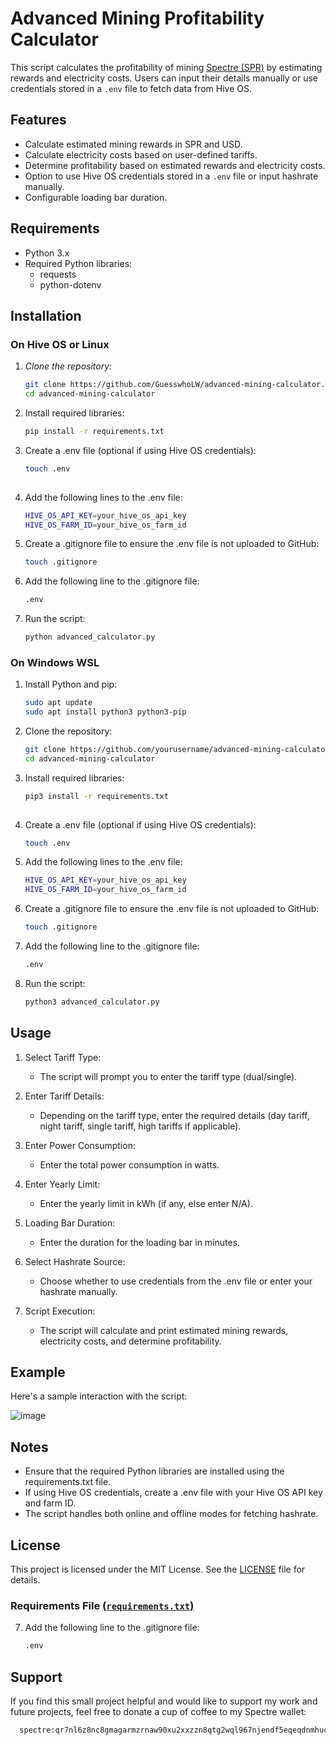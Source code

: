 # Advanced Mining Profitability Calculator

This script calculates the profitability of mining [Spectre (SPR)](https://spectre-network.org) by estimating rewards and electricity costs. Users can input their details manually or use credentials stored in a `.env` file to fetch data from Hive OS.

## Features

- Calculate estimated mining rewards in SPR and USD.
- Calculate electricity costs based on user-defined tariffs.
- Determine profitability based on estimated rewards and electricity costs.
- Option to use Hive OS credentials stored in a `.env` file or input hashrate manually.
- Configurable loading bar duration.

## Requirements

- Python 3.x
- Required Python libraries:
  - requests
  - python-dotenv

## Installation

### On Hive OS or Linux

1. *Clone the repository:*
   ```sh
   git clone https://github.com/GuesswhoLW/advanced-mining-calculator.git
   cd advanced-mining-calculator
   
2. Install required libraries:
   ```sh
   pip install -r requirements.txt

3. Create a .env file (optional if using Hive OS credentials):
   ```sh
   touch .env
  
4. Add the following lines to the .env file:
    ```sh
    HIVE_OS_API_KEY=your_hive_os_api_key
    HIVE_OS_FARM_ID=your_hive_os_farm_id    

5. Create a .gitignore file to ensure the .env file is not uploaded to GitHub:
   ```sh
   touch .gitignore

6. Add the following line to the .gitignore file:
    ```sh
    .env
    
7. Run the script:
   ```sh
   python advanced_calculator.py

### On Windows WSL

1. Install Python and pip:
   ```sh
   sudo apt update
   sudo apt install python3 python3-pip
   
2. Clone the repository:
   ```sh
   git clone https://github.com/yourusername/advanced-mining-calculator.git
   cd advanced-mining-calculator

3. Install required libraries:
   ```sh
   pip3 install -r requirements.txt
  
4. Create a .env file (optional if using Hive OS credentials):
    ```sh
    touch .env  

5. Add the following lines to the .env file:
   ```sh
   HIVE_OS_API_KEY=your_hive_os_api_key
   HIVE_OS_FARM_ID=your_hive_os_farm_id

6. Create a .gitignore file to ensure the .env file is not uploaded to GitHub:
   ```sh
   touch .gitignore

7. Add the following line to the .gitignore file:
    ```sh
    .env
    
8. Run the script:
   ```sh
   python3 advanced_calculator.py

## Usage

1. Select Tariff Type:

    - The script will prompt you to enter the tariff type (dual/single).
      
2. Enter Tariff Details:

    - Depending on the tariff type, enter the required details (day tariff, night tariff, single tariff, high tariffs if applicable).
      
3. Enter Power Consumption:

    - Enter the total power consumption in watts.
      
4. Enter Yearly Limit:
    - Enter the yearly limit in kWh (if any, else enter N/A).
      
5. Loading Bar Duration:

    - Enter the duration for the loading bar in minutes.
      
6. Select Hashrate Source:

    - Choose whether to use credentials from the .env file or enter your hashrate manually.
      
7. Script Execution:

    - The script will calculate and print estimated mining rewards, electricity costs, and determine profitability.

## Example

  Here's a sample interaction with the script:

  ![image](https://github.com/GuesswhoLW/advanced-mining-calculator/assets/174736759/8a385907-b75d-4bd8-9996-2a66b8523d4d)


## Notes

  - Ensure that the required Python libraries are installed using the requirements.txt file.
  - If using Hive OS credentials, create a .env file with your Hive OS API key and farm ID.
  - The script handles both online and offline modes for fetching hashrate.

## License

  This project is licensed under the MIT License. See the [LICENSE](LICENSE) file for details.


### Requirements File [(`requirements.txt`)](requirements.txt)
7. Add the following line to the .gitignore file:
    ```sh
    .env

## Support
  If you find this small project helpful and would like to support my work and future projects, feel free to donate a cup of coffee to my Spectre wallet:
  ```sh
    spectre:qr7nl6z8nc8gmagarmzrnaw90xu2xxzzn8qtg2wql967njendf5eqeqdnmhuc

